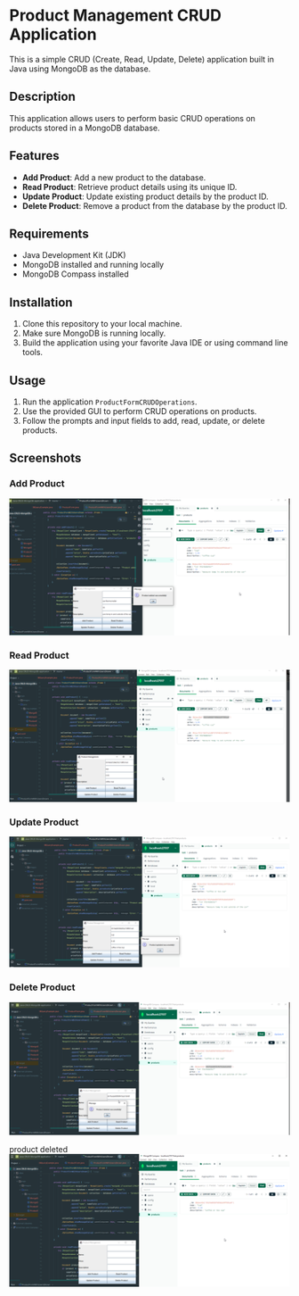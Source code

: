 # Product Management CRUD Application

This is a simple CRUD (Create, Read, Update, Delete) application built in Java using MongoDB as the database.

## Description

This application allows users to perform basic CRUD operations on products stored in a MongoDB database.

## Features

- **Add Product**: Add a new product to the database.
- **Read Product**: Retrieve product details using its unique ID.
- **Update Product**: Update existing product details by the product ID.
- **Delete Product**: Remove a product from the database by the product ID.

## Requirements

- Java Development Kit (JDK)
- MongoDB installed and running locally
- MongoDB Compass installed

## Installation

1. Clone this repository to your local machine.
2. Make sure MongoDB is running locally.
3. Build the application using your favorite Java IDE or using command line tools.

## Usage

1. Run the application `ProductFormCRUDOperations`.
2. Use the provided GUI to perform CRUD operations on products.
3. Follow the prompts and input fields to add, read, update, or delete products.

## Screenshots

### Add Product

![Add Product](src/main/images/create_product.png)

### Read Product

![Read Product](src/main/images/read_product_by_id.png)

### Update Product

![Update Product](src/main/images/update_product.png)

### Delete Product

![Delete Product](src/main/images/delete_product_by_id.png)

product deleted
![Product Deleted](src/main/images/product_deleted.png)

